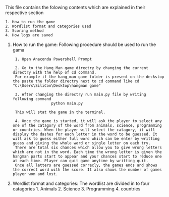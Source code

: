 This file contains the folowing contents which are explained in their respective section

    1. How to run the game
    2. Wordlist format and categories used
    3. Scoring method
    4. How logs are saved

1. How to run the game:
    Following procedure should be used to run the gama

        1. Open Anaconda Powershell Prompt

        2. Go to the Hang_Man game directry by changing the current directry with the help of cd command.
        For example if the hang_man game folder is present on the deckstop the paste the folder directry next to cd command like cd "C:\Users\SiliCon\Desktop\hangman game"

        3. After changing the directry run main.py file by writing following command
                        python main.py

        This will stat the game in the terminal.

        4. Once the game is started, it will ask the player to select any one of the catagory of the word from animals, science, programming or countries. When the player will select the catagory, it will display the dashes for each letter in the word to be guessed. It will ask to guess either full word which can be enter by writting guess and giving the whole word or single letter on each try.
        There are total six chances which allow you to give wrong letters which are not in the word. Each time the wrong letter is given the hangman parts start to appear and your chances start to reduce one at each time. Player can quit game anytime by writting quit.
        Once all letters are guessed correcly, the games ends and shows the correct word with the score. It also shows the number of games player won and lost.

2. Wordlist format and categories:
    The wordlist are divided in to four catagories
        1. Animals
        2. Science
        3. Programming
        4. countries
